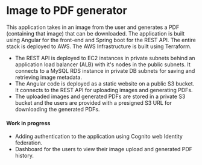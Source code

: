 # Image to PDF generator

This application takes in an image from the user and generates a PDF (containing that image) that can be downloaded. The application is built using Angular for the front-end and Spring boot for the REST API. The entire stack is deployed to AWS. The AWS Infrastructure is built using Terraform. 
* The REST API is deployed to EC2 instances in private subnets behind an application load balancer (ALB) with it's nodes in the public subnets. It connects to a MySQL RDS instance in private DB subnets for saving and retrieving image metadata.
* The Angular code is deployed as a static website on a public S3 bucket. It connects to the REST API for uploading images and generating PDFs. 
* The uploaded images and generated PDFs are stored in a private S3 bucket and the users are provided with a presigned S3 URL for downloading the generated PDFs.

#### Work in progress
* Adding authentication to the application using Cognito web Identity federation.
* Dashboard for the users to view their image upload and generated PDF history.
